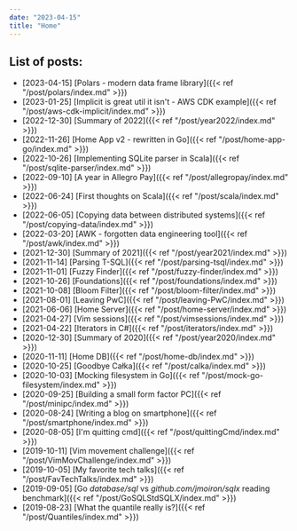 ```yaml
---
date: "2023-04-15"
title: "Home"
---
```


## List of posts:

* [2023-04-15] [Polars - modern data frame library]({{< ref "/post/polars/index.md" >}})
* [2023-01-25] [Implicit is great util it isn't - AWS CDK example]({{< ref "/post/aws-cdk-implicit/index.md" >}})
* [2022-12-30] [Summary of 2022]({{< ref "/post/year2022/index.md" >}})
* [2022-11-26] [Home App v2 - rewritten in Go]({{< ref "/post/home-app-go/index.md" >}})
* [2022-10-26] [Implementing SQLite parser in Scala]({{< ref "/post/sqlite-parser/index.md" >}})
* [2022-09-10] [A year in Allegro Pay]({{< ref "/post/allegropay/index.md" >}})
* [2022-06-24] [First thoughts on Scala]({{< ref "/post/scala/index.md" >}})
* [2022-06-05] [Copying data between distributed systems]({{< ref "/post/copying-data/index.md" >}})
* [2022-03-20] [AWK - forgotten data engineering tool]({{< ref "/post/awk/index.md" >}})
* [2021-12-30] [Summary of 2021]({{< ref "/post/year2021/index.md" >}})
* [2021-11-14] [Parsing T-SQL]({{< ref "/post/parsing-tsql/index.md" >}})
* [2021-11-01] [Fuzzy Finder]({{< ref "/post/fuzzy-finder/index.md" >}})
* [2021-10-26] [Foundations]({{< ref "/post/foundations/index.md" >}})
* [2021-10-08] [Bloom Filter]({{< ref "/post/bloom-filter/index.md" >}})
* [2021-08-01] [Leaving PwC]({{< ref "/post/leaving-PwC/index.md" >}})
* [2021-06-06] [Home Server]({{< ref "/post/home-server/index.md" >}})
* [2021-04-27] [Vim sessions]({{< ref "/post/vimsessions/index.md" >}})
* [2021-04-22] [Iterators in C#]({{< ref "/post/iterators/index.md" >}})
* [2020-12-30] [Summary of 2020]({{< ref "/post/year2020/index.md" >}})
* [2020-11-11] [Home DB]({{< ref "/post/home-db/index.md" >}})
* [2020-10-25] [Goodbye Całka]({{< ref "/post/calka/index.md" >}})
* [2020-10-03] [Mocking filesystem in Go]({{< ref "/post/mock-go-filesystem/index.md" >}})
* [2020-09-25] [Building a small form factor PC]({{< ref "/post/minipc/index.md" >}})
* [2020-08-24] [Writing a blog on smartphone]({{< ref "/post/smartphone/index.md" >}})
* [2020-08-05] [I'm quitting cmd]({{< ref "/post/quittingCmd/index.md" >}})
* [2019-10-11] [Vim movement challenge]({{< ref "/post/VimMovChallenge/index.md" >}})
* [2019-10-05] [My favorite tech talks]({{< ref "/post/FavTechTalks/index.md" >}})
* [2019-09-05] [Go *database/sql* vs *github.com/jmoiron/sqlx* reading
  benchmark]({{< ref "/post/GoSQLStdSQLX/index.md" >}})
* [2019-08-23] [What the quantile really is?]({{< ref "/post/Quantiles/index.md" >}})
